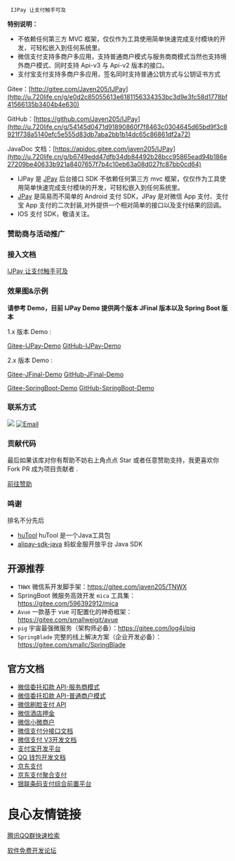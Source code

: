  
	   
 

 
	 IJPay 让支付触手可及 
 

 
      
     	  
      
      
          
      
      
          
      
      
          
      
      
          
      
      
          
      
      
          
      
      
          
       
      
          
      
      
          
       
      
          
      

 


**特别说明：** 
- 不依赖任何第三方 MVC 框架，仅仅作为工具使用简单快速完成支付模块的开发，可轻松嵌入到任何系统里。
- 微信支付支持多商户多应用，支持普通商户模式与服务商商模式当然也支持境外商户模式、同时支持 Api-v3 与 Api-v2 版本的接口。
- 支付宝支付支持多商户多应用，签名同时支持普通公钥方式与公钥证书方式

Gitee：[http://gitee.com/Javen205/IJPay](http://u.720life.cn/g/e0d2c85055613e6181156334353bc3d9e3fc58d1778bf41566135b3404b4e630) 

GitHub：[https://github.com/Javen205/IJPay](http://u.720life.cn/g/54145d0471d91890860f7f8463c0304645d65bd9f3c8921f738a5140efc5e555d83db7aba2bb1b14dc65c86861df2a72) 

JavaDoc 文档：[https://apidoc.gitee.com/javen205/IJPay](http://u.720life.cn/g/b6749edd47dfb34db84492b28bcc95865ead94b186e27209be40633b921a8407657f7b4c10eb63a08d027fc87bb0cd64) 



- IJPay 是 [JPay](http://u.720life.cn/g/54145d0471d91890860f7f8463c0304651d2306d5c928660701d2639705351d9)  后台接口 SDK 不依赖任何第三方 mvc 框架，仅仅作为工具使用简单快速完成支付模块的开发，可轻松嵌入到任何系统里。
- [JPay](http://u.720life.cn/g/54145d0471d91890860f7f8463c0304651d2306d5c928660701d2639705351d9)  是简易而不简单的 Android 支付 SDK，JPay 是对微信 App 支付、支付宝 App 支付的二次封装,对外提供一个相对简单的接口以及支付结果的回调。
- IOS 支付 SDK，敬请关注。

### 赞助商与活动推广

  
 	 
 	     
 	 
 	 
         
     
     
         
     
  

### 接入文档


[IJPay 让支付触手可及](http://u.720life.cn/g/9b11333e31b0b8dc8db427edd2f2e1c5ad32171fd89efa4926c20773ecffe659) 


### 效果图&示例

**请参考 Demo，目前 IJPay Demo 提供两个版本 JFinal 版本以及 Spring Boot 版本**

1.x 版本 Demo : 

[Gitee-IJPay-Demo](http://u.720life.cn/g/2e71d0f0a5c601172267ba20d3a43c6ef068ea679d97703e45f205b8f530ec5fe1595a60d18d7213b37e2d8c7d7ab17e)   [GitHub-IJPay-Demo](http://u.720life.cn/g/54145d0471d91890860f7f8463c03046b009dfdf307987564d0fd8f17f6bb2ed71d4c2ffe869764fe0ec77bf2a29e5ff) 

2.x 版本 Demo :

[Gitee-JFinal-Demo](http://u.720life.cn/g/2e71d0f0a5c601172267ba20d3a43c6ef068ea679d97703e45f205b8f530ec5f3f4a751a6165813cfea2142e55a9b1c6284b6cdab02c468d57fe94b0f64d4177)   [GitHub-JFinal-Demo](http://u.720life.cn/g/54145d0471d91890860f7f8463c03046b009dfdf307987564d0fd8f17f6bb2ede5da118857c9a75d263d1d5acdc0d775bb1889df1be32b01fe6616579ae1905a)   

[Gitee-SpringBoot-Demo](http://u.720life.cn/g/2e71d0f0a5c601172267ba20d3a43c6ef068ea679d97703e45f205b8f530ec5f3f4a751a6165813cfea2142e55a9b1c6b8ca0dc6b7e377624d3a55a34612263a2009182b58c7e9b6ebe842a0d8a52c30)   [GitHub-SpringBoot-Demo](http://u.720life.cn/g/54145d0471d91890860f7f8463c03046b009dfdf307987564d0fd8f17f6bb2ede5da118857c9a75d263d1d5acdc0d7750d408e734f15b6a80f61745f7ed53766f3e975a72beb0ef59ce01a90dc8c8257) 

### 联系方式

[![](https://img.shields.io/badge/IJPay%20%E4%BA%A4%E6%B5%81%E7%BE%A4-723992875-fba7f9.svg)](http://shang.qq.com/wpa/qunwpa?idkey=44c2b0331f1bdca6c9d404e863edd83973fa97224b79778db79505fc592f00bc)
[![Email](https://img.shields.io/badge/Email-javendev%40126.com-yellowgreen.svg)](http://javen.blog.csdn.net)


### 贡献代码

最后如果该库对你有帮助不妨右上角点点 Star 或者任意赞助支持，我更喜欢你 Fork PR 成为项目贡献者 .

[前往赞助](http://u.720life.cn/g/54145d0471d91890860f7f8463c03046849f2e309fbb3618fce7ef1c7d8ccfaaccdcaa1627873c0c07d7d3461a26fa56) 


### 鸣谢

排名不分先后

- [huTool](http://u.720life.cn/g/112d800b6cea0f7d91a4b7f49a5ebbab8226232bf92693e8d0749bc08342ae71)  huTool 是一个Java工具包
- [alipay-sdk-java](http://u.720life.cn/g/54145d0471d91890860f7f8463c03046a47498b3c8e1116cfb0987d46aec4cc9b3e79cbe6fea1bcb1a35d787ce955e01)   蚂蚁金服开放平台 Java SDK 


## 开源推荐

- `TNWX` 微信系开发脚手架：https://gitee.com/javen205/TNWX
- SpringBoot 微服务高效开发 `mica` 工具集：https://gitee.com/596392912/mica
- `Avue` 一款基于 vue 可配置化的神奇框架：https://gitee.com/smallweigit/avue
- `pig` 宇宙最强微服务（架构师必备）：https://gitee.com/log4j/pig
- `SpringBlade` 完整的线上解决方案（企业开发必备）：https://gitee.com/smallc/SpringBlade


## 官方文档 

- [微信委托扣款 API-服务商模式](http://u.720life.cn/g/25b6cf07618aafc09fe2ca304bc4ae22745643579d7763818fc02d00c6bc3ebcbf5f5f7558ca49a3f935e3e17c26e590f9343f1a5495885f165d733c13a5d41e) 
- [微信委托扣款 API-普通商户模式](http://u.720life.cn/g/25b6cf07618aafc09fe2ca304bc4ae22745643579d7763818fc02d00c6bc3ebceb471c18a1a7520bc11ad563210a81e5ae2abeb07e6b8fd6d012d5f94ad1d870) 
- [微信刷脸支付 API](http://u.720life.cn/g/25b6cf07618aafc09fe2ca304bc4ae22745643579d7763818fc02d00c6bc3ebc0b1f8a5ce8b1032cae50a7b97f34ed50381e313a62d5d52f66d76e0237d2fe75360129f48398320cbf2d902ef1eca5ec) 
- [微信酒店押金](http://u.720life.cn/g/25b6cf07618aafc09fe2ca304bc4ae22745643579d7763818fc02d00c6bc3ebc158eef2d163e9d63fc7b56f2d594e09dfdfaef5932df928779facda903eed2bac1a655e65584f7a4ed97a381c04d3903) 
- [微信小微商户](http://u.720life.cn/g/25b6cf07618aafc09fe2ca304bc4ae22ce802e18ac3352ea57e3e622db83334e121b95d323403b85159dec88cbdc45940310e1459442026b53eaa2f2d153505e) 
- [微信支付分接口文档](http://u.720life.cn/g/25b6cf07618aafc09fe2ca304bc4ae22745643579d7763818fc02d00c6bc3ebcab788d146f15dc13dbee11ced31cbc921753a084151ae453de48414c48fb16f0d865b0cad37c3cb19d99f7bd352dd699) 
- [微信支付 V3开发文档](http://u.720life.cn/g/25b6cf07618aafc09fe2ca304bc4ae22745643579d7763818fc02d00c6bc3ebc652a55894213195aba33cc8f07af170bf0a965e1866a7a094e09c6b66b3392a7) 
- [支付宝开发平台](http://u.720life.cn/g/1aab72e505bd64910b029a0d957a58dd10018ea6a9e5adf4fde07b660f031f1b) 
- [QQ 钱包开发文档](http://u.720life.cn/g/3b7c594f5428897b4b9409c522e864db8d704e1fea388849e5507ff2419235c8e4c5b5bf2676fa8c5d8f354a5574d2f7) 
- [京东支付](http://u.720life.cn/g/3fa5b43e006b3b6196964b5c790799b5fa1cc705f82a503c2ccddd1f10fc951e) 
- [京东支付聚合支付](http://u.720life.cn/g/59f5d65f919e060ae266df1db23c03f141155d40fdffb5a218d4adf30555cb7dda888f21c9a08f7e3dee136bf109057b) 
- [银联条码支付综合前置平台](http://u.720life.cn/g/884c56cae62f01c4c240fff0f4d16810287ee22d50414f316d7d5fa0c63c99d6286e7d43bde38e67c7f8c3802af6f091830e7b4c58d2c11959143dfecc0cdc2d) 


 # 良心友情链接

[腾讯QQ群快速检索](http://u.720life.cn/s/8cf73f7c)

[软件免费开发论坛](http://u.720life.cn/s/bbb01dc0)